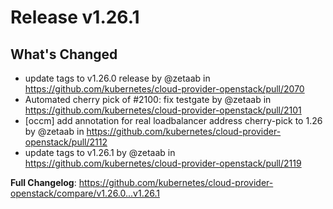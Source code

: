 # Release v1.26.1
## What's Changed
* update tags to v1.26.0 release by @zetaab in https://github.com/kubernetes/cloud-provider-openstack/pull/2070
* Automated cherry pick of #2100: fix testgate by @zetaab in https://github.com/kubernetes/cloud-provider-openstack/pull/2101
* [occm] add annotation for real loadbalancer address cherry-pick to 1.26 by @zetaab in https://github.com/kubernetes/cloud-provider-openstack/pull/2112
* update tags to v1.26.1 by @zetaab in https://github.com/kubernetes/cloud-provider-openstack/pull/2119


**Full Changelog**: https://github.com/kubernetes/cloud-provider-openstack/compare/v1.26.0...v1.26.1